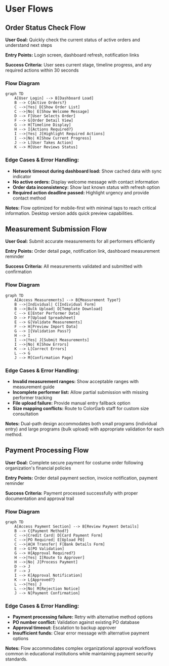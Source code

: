 # User Flows

## Order Status Check Flow

**User Goal:** Quickly check the current status of active orders and understand next steps

**Entry Points:** Login screen, dashboard refresh, notification links

**Success Criteria:** User sees current stage, timeline progress, and any required actions within 30 seconds

### Flow Diagram

```mermaid
graph TD
    A[User Login] --> B[Dashboard Load]
    B --> C{Active Orders?}
    C -->|Yes| D[Show Order List]
    C -->|No| E[Show Welcome Message]
    D --> F[User Selects Order]
    F --> G[Order Detail View]
    G --> H[Timeline Display]
    H --> I{Actions Required?}
    I -->|Yes| J[Highlight Required Actions]
    I -->|No| K[Show Current Progress]
    J --> L[User Takes Action]
    K --> M[User Reviews Status]
```

### Edge Cases & Error Handling:
- **Network timeout during dashboard load:** Show cached data with sync indicator
- **No active orders:** Display welcome message with contact information
- **Order data inconsistency:** Show last known status with refresh option
- **Required action deadline passed:** Highlight urgency and provide contact method

**Notes:** Flow optimized for mobile-first with minimal taps to reach critical information. Desktop version adds quick preview capabilities.

## Measurement Submission Flow

**User Goal:** Submit accurate measurements for all performers efficiently

**Entry Points:** Order detail page, notification link, dashboard measurement reminder

**Success Criteria:** All measurements validated and submitted with confirmation

### Flow Diagram

```mermaid
graph TD
    A[Access Measurements] --> B{Measurement Type?}
    B -->|Individual| C[Individual Form]
    B -->|Bulk Upload| D[Template Download]
    C --> E[Enter Performer Data]
    D --> F[Upload Spreadsheet]
    E --> G[Validate Measurements]
    F --> H[Preview Import Data]
    G --> I{Validation Pass?}
    H --> I
    I -->|Yes| J[Submit Measurements]
    I -->|No| K[Show Errors]
    K --> L[Correct Errors]
    L --> G
    J --> M[Confirmation Page]
```

### Edge Cases & Error Handling:
- **Invalid measurement ranges:** Show acceptable ranges with measurement guide
- **Incomplete performer list:** Allow partial submission with missing performer tracking
- **File upload failure:** Provide manual entry fallback option
- **Size mapping conflicts:** Route to ColorGarb staff for custom size consultation

**Notes:** Dual-path design accommodates both small programs (individual entry) and large programs (bulk upload) with appropriate validation for each method.

## Payment Processing Flow

**User Goal:** Complete secure payment for costume order following organization's financial policies

**Entry Points:** Order detail payment section, invoice notification, payment reminder

**Success Criteria:** Payment processed successfully with proper documentation and approval trail

### Flow Diagram

```mermaid
graph TD
    A[Access Payment Section] --> B[Review Payment Details]
    B --> C{Payment Method?}
    C -->|Credit Card| D[Card Payment Form]
    C -->|PO Required| E[Upload PO]
    C -->|ACH Transfer| F[Bank Details Form]
    E --> G[PO Validation]
    G --> H{Approval Required?}
    H -->|Yes| I[Route to Approver]
    H -->|No| J[Process Payment]
    D --> J
    F --> J
    I --> K[Approval Notification]
    K --> L{Approved?}
    L -->|Yes| J
    L -->|No| M[Rejection Notice]
    J --> N[Payment Confirmation]
```

### Edge Cases & Error Handling:
- **Payment processing failure:** Retry with alternative method options
- **PO number conflict:** Validation against existing PO database
- **Approval timeout:** Escalation to backup approver
- **Insufficient funds:** Clear error message with alternative payment options

**Notes:** Flow accommodates complex organizational approval workflows common in educational institutions while maintaining payment security standards.
